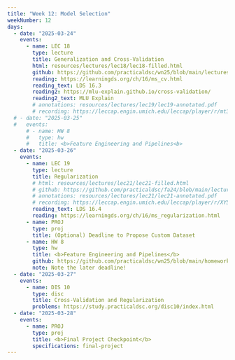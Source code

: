 ```yaml
---
title: "Week 12: Model Selection"
weekNumber: 12
days:
  - date: "2025-03-24"
    events:
      - name: LEC 18
        type: lecture
        title: Generalization and Cross-Validation
        html: resources/lectures/lec18/lec18-filled.html
        github: https://github.com/practicaldsc/wn25/blob/main/lectures/lec18/
        reading: https://learningds.org/ch/16/ms_cv.html
        reading_text: LDS 16.3
        reading2: https://mlu-explain.github.io/cross-validation/
        reading2_text: MLU Explain
        # annotations: resources/lectures/lec19/lec19-annotated.pdf
        # recording: https://leccap.engin.umich.edu/leccap/player/r/mt3h23
  # - date: "2025-03-25"
  #   events:
      # - name: HW 8
      #   type: hw
      #   title: <b>Feature Engineering and Pipelines<b>
  - date: "2025-03-26"
    events:
      - name: LEC 19
        type: lecture
        title: Regularization
        # html: resources/lectures/lec21/lec21-filled.html
        # github: https://github.com/practicaldsc/fa24/blob/main/lectures/lec21/
        # annotations: resources/lectures/lec21/lec21-annotated.pdf
        # recording: https://leccap.engin.umich.edu/leccap/player/r/XY5tdq
        reading_text: LDS 16.4
        reading: https://learningds.org/ch/16/ms_regularization.html
      - name: PROJ
        type: proj
        title: (Optional) Deadline to Propose Custom Dataset
      - name: HW 8
        type: hw
        title: <b>Feature Engineering and Pipelines</b>
        github: https://github.com/practicaldsc/wn25/blob/main/homeworks/hw08/hw08.ipynb
        note: Note the later deadline!
  - date: "2025-03-27"
    events:
      - name: DIS 10
        type: disc
        title: Cross-Validation and Regularization
        problems: https://study.practicaldsc.org/disc10/index.html
  - date: "2025-03-28"
    events:
      - name: PROJ
        type: proj
        title: <b>Final Project Checkpoint</b>
        specifications: final-project
---
```

